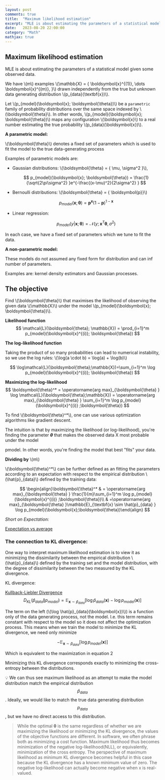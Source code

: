 ```yaml
---
layout: post
comments: true
title:  "Maximum likelihood estimation"
excerpt: "MLE is about estimating the parameters of a statistical model given some observed data."
date:   2023-08-20 22:00:00
category: "Math"
mathjax: true
---
```


## Maximum likelihood estimation

MLE is about estimating the parameters of a statistical model given some observed data.

We have \\(m\\) examples \\(\mathbb{X} = \{ \boldsymbol{x}^{(1)}, \dots \boldsymbol{x}^{(m)}, \}\\) drawn independently from the true but unknown data generating distribution \\(p_{data}(\textbf{x})\\).

Let \\(p_{model}(\boldsymbol{x}; \boldsymbol{\theta})\\) be a `parametric` family of probability distributions over the same space indexed by \\(\boldsymbol{\theta}\\).  In other words, \\(p_{model}(\boldsymbol{x}; \boldsymbol{\theta})\\) maps any configuration \\(\boldsymbol{x}\\) to a real number estimating the true probability \\(p_{data}(\boldsymbol{x})\\).

**A parametric model:**

\\(\boldsymbol{\theta}\\) denotes a fixed set of parameters which is used to fit the model to the true data-generating process

Examples of parametric models are: 

- Gaussian distributions: \\(\boldsymbol{\theta} = \{ \mu, \sigma^2 \}\\),

	$$
	p_{model}(\boldsymbol{x}; \boldsymbol{\theta}) = \frac{1}{\sqrt{2\pi\sigma^2} }e^{-\frac{(x-\mu)^2}{2\sigma^2} }
	$$

- Bernoulli distributions: \\(\boldsymbol{\theta} = \{ \boldsymbol{p}\}\\)

	$$
	p_{model}(\boldsymbol{x}; \boldsymbol{\theta}) = \boldsymbol{p}^{\boldsymbol{x} }(1-\boldsymbol{p})^{1-\boldsymbol{x} }
	$$

- Linear regression:

	$$
	p_{model}(y|\textbf{x}; \boldsymbol{\theta}) = \mathcal{N}(y; \textbf{x}^T\boldsymbol{\theta},\sigma^2)
	$$

In each case, we have a fixed set of parameters which we tune to fit the data.

**A non-parametric model:**

These models do not assumed any fixed form for distribution and can inf number of parameters.

Examples are: kernel density estimators and Gaussian processes.

## The objective

Find \\(\boldsymbol{\theta}\\) that maximises the likelihood of observing the given data \\(\mathbb{X}\\) under the model \\(p_{model}(\boldsymbol{x}; \boldsymbol{\theta})\\). 

**Likelihood function**
$$
\mathcal{L}(\boldsymbol{\theta}; \mathbb{X}) = \prod_{i=1}^m p_{model}(\boldsymbol{x}^{(i)}; \boldsymbol{\theta})
$$

**The log-likelihood function**

Taking the product of so many probabilities can lead to numerical instability, so we use the log rules: \\(\log(a \cdot b) = \log(a) + \log(b)\\)

$$
\log\mathcal{L}(\boldsymbol{\theta};\mathbb{X})=\sum_{i=1}^m \log p_{model}(\boldsymbol{x}^{(i)}; \boldsymbol{\theta})
$$

**Maximizing the log-likelihood**
$$
\boldsymbol{\theta}^* = \operatorname{arg max}_{\boldsymbol{\theta} } \log \mathcal{L}(\boldsymbol{\theta};\mathbb{X}) = \operatorname{arg max}_{\boldsymbol{\theta} } \sum_{i=1}^m \log p_{model}(\boldsymbol{x}^{(i)} ;\boldsymbol{\theta})
$$

To find \\(\boldsymbol{\theta}^*\\), one can use various optimization algorithms like gradient descent.

The intuition is that by maximizing the likelihood (or log-likelihood), you're finding the parameter ***θ*** that makes the observed data X most probable under the model

pmodel. In other words, you're finding the model that best "fits" your data.

**Dividing by** \\(m\\)

 \\(\boldsymbol{\theta}^*\\) can be further defined as an fitting the parameters according to an expectation with respect to the empirical distribution \\(\hat{p}_{data}\\) defined by the training data:

$$
\begin{align}\boldsymbol{\theta}^* & = \operatorname{arg max}_{\boldsymbol{\theta} } \frac{1}{m}\sum_{i=1}^m \log p_{model}(\boldsymbol{x}^{(i)} ;\boldsymbol{\theta})\\ & =\operatorname{arg max}_{\boldsymbol{\theta} }\mathbb{E}_{\textbf{x} \sim \hat{p}_{data} } \log p_{model}(\boldsymbol{x};\boldsymbol{\theta})\end{align}
$$

*Short on Expectation:* 

[Expectation vs average](https://ernst-hub.github.io/math/2023/08/20/expectation_vs_avg/)

### The connection to KL divergence:

One way to interpret maximum likelihood estimation is to view it as minimizing the dissimilarity between the empirical distribution \\(\hat{p}_{data}\\) defined by the training set and the model distribution, with the degree of dissimilarity between the two measured by the KL divergence.

KL divergence:

[Kullback-Liebler Divergence](https://ernst-hub.github.io/math/2023/08/20/kl_divergence/)
$$
D_{KL}(\hat{p}_{data} \| p_{model})=\mathbb{E}_{\textbf{x} \sim \hat{p}_{data} } \left[\log \hat{p}_{data}(\boldsymbol{x}) - \log p_{model}(\boldsymbol{x})\right]
$$

The term on the left (\\(\log \hat{p}_{data}(\boldsymbol{x})\\)) is a function only of the data generating process, not the model. I.e. this term remains constant with respect to the model so it does not affect the optimization process. This means when we train the model to minimize the KL divergence, we need only minimize

$$
-\mathbb{E}_{\textbf{x} \sim \hat{p}_{data} }[\log p_{model}(\boldsymbol{x})]
$$

Which is equivalent to the maximization in equation 2 

Minimizing this KL divergence corresponds exactly to minimizing the cross- entropy between the distributions.


💡 We can thus see maximum likelihood as an attempt to make the model distribution match the empirical distribution $$\hat{p}_{data}$$. Ideally, we would like to match the true data generating distribution $$p_{data}$$, but we have no direct access to this distribution.



> While the optimal **θ** is the same regardless of whether we are maximizing the likelihood or minimizing the KL divergence, the values of the objective functions are different. In software, we often phrase both as minimizing a cost function. Maximum likelihood thus becomes minimization of the negative log-likelihood(NLL), or equivalently, minimization of the cross entropy. The perspective of maximum likelihood as minimum KL divergence becomes helpful in this case because the KL divergence has a known minimum value of zero. The negative log-likelihood can actually become negative when x is real-valued.
